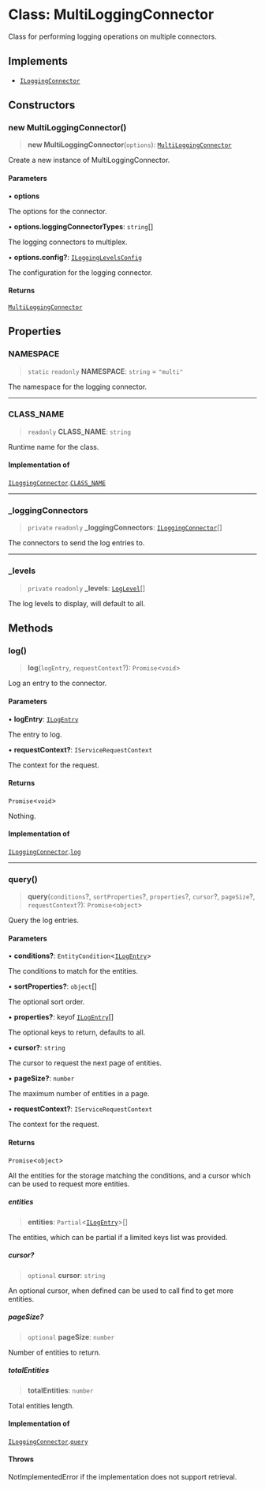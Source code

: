 # Class: MultiLoggingConnector

Class for performing logging operations on multiple connectors.

## Implements

- [`ILoggingConnector`](../interfaces/ILoggingConnector.md)

## Constructors

### new MultiLoggingConnector()

> **new MultiLoggingConnector**(`options`): [`MultiLoggingConnector`](MultiLoggingConnector.md)

Create a new instance of MultiLoggingConnector.

#### Parameters

• **options**

The options for the connector.

• **options.loggingConnectorTypes**: `string`[]

The logging connectors to multiplex.

• **options.config?**: [`ILoggingLevelsConfig`](../interfaces/ILoggingLevelsConfig.md)

The configuration for the logging connector.

#### Returns

[`MultiLoggingConnector`](MultiLoggingConnector.md)

## Properties

### NAMESPACE

> `static` `readonly` **NAMESPACE**: `string` = `"multi"`

The namespace for the logging connector.

***

### CLASS\_NAME

> `readonly` **CLASS\_NAME**: `string`

Runtime name for the class.

#### Implementation of

[`ILoggingConnector`](../interfaces/ILoggingConnector.md).[`CLASS_NAME`](../interfaces/ILoggingConnector.md#class_name)

***

### \_loggingConnectors

> `private` `readonly` **\_loggingConnectors**: [`ILoggingConnector`](../interfaces/ILoggingConnector.md)[]

The connectors to send the log entries to.

***

### \_levels

> `private` `readonly` **\_levels**: [`LogLevel`](../type-aliases/LogLevel.md)[]

The log levels to display, will default to all.

## Methods

### log()

> **log**(`logEntry`, `requestContext`?): `Promise`\<`void`\>

Log an entry to the connector.

#### Parameters

• **logEntry**: [`ILogEntry`](../interfaces/ILogEntry.md)

The entry to log.

• **requestContext?**: `IServiceRequestContext`

The context for the request.

#### Returns

`Promise`\<`void`\>

Nothing.

#### Implementation of

[`ILoggingConnector`](../interfaces/ILoggingConnector.md).[`log`](../interfaces/ILoggingConnector.md#log)

***

### query()

> **query**(`conditions`?, `sortProperties`?, `properties`?, `cursor`?, `pageSize`?, `requestContext`?): `Promise`\<`object`\>

Query the log entries.

#### Parameters

• **conditions?**: `EntityCondition`\<[`ILogEntry`](../interfaces/ILogEntry.md)\>

The conditions to match for the entities.

• **sortProperties?**: `object`[]

The optional sort order.

• **properties?**: keyof [`ILogEntry`](../interfaces/ILogEntry.md)[]

The optional keys to return, defaults to all.

• **cursor?**: `string`

The cursor to request the next page of entities.

• **pageSize?**: `number`

The maximum number of entities in a page.

• **requestContext?**: `IServiceRequestContext`

The context for the request.

#### Returns

`Promise`\<`object`\>

All the entities for the storage matching the conditions,
and a cursor which can be used to request more entities.

##### entities

> **entities**: `Partial`\<[`ILogEntry`](../interfaces/ILogEntry.md)\>[]

The entities, which can be partial if a limited keys list was provided.

##### cursor?

> `optional` **cursor**: `string`

An optional cursor, when defined can be used to call find to get more entities.

##### pageSize?

> `optional` **pageSize**: `number`

Number of entities to return.

##### totalEntities

> **totalEntities**: `number`

Total entities length.

#### Implementation of

[`ILoggingConnector`](../interfaces/ILoggingConnector.md).[`query`](../interfaces/ILoggingConnector.md#query)

#### Throws

NotImplementedError if the implementation does not support retrieval.
